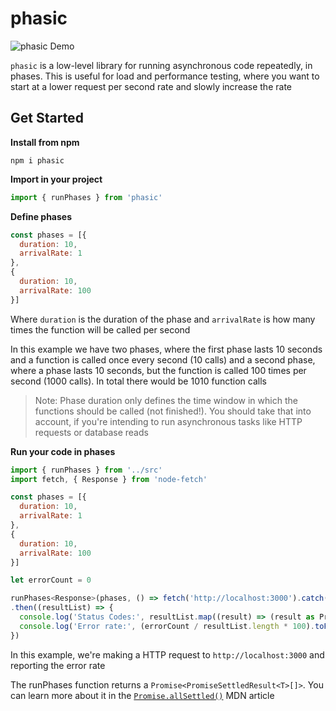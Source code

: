 # phasic

![phasic Demo](https://i.imgur.com/VUV3sdS.gif)

`phasic` is a low-level library for running asynchronous code repeatedly, in phases. This is useful for load and performance testing, where you want to start at a lower request per second rate and slowly increase the rate

## Get Started

**Install from npm**

```
npm i phasic
```

**Import in your project**

```js
import { runPhases } from 'phasic'
```

**Define phases**

```js
const phases = [{
  duration: 10,
  arrivalRate: 1
},
{
  duration: 10,
  arrivalRate: 100
}]
```

Where `duration` is the duration of the phase and `arrivalRate` is how many times the function will be called per second

In this example we have two phases, where the first phase lasts 10 seconds and a function is called once every second (10 calls) and a second phase, where a phase lasts 10 seconds, but the function is called 100 times per second (1000 calls). In total there would be 1010 function calls

> Note: Phase duration only defines the time window in which the functions should be called (not finished!). You should take that into account, if you're intending to run asynchronous tasks like HTTP requests or database reads

**Run your code in phases**

```js
import { runPhases } from '../src'
import fetch, { Response } from 'node-fetch'

const phases = [{
  duration: 10,
  arrivalRate: 1
},
{
  duration: 10,
  arrivalRate: 100
}]

let errorCount = 0

runPhases<Response>(phases, () => fetch('http://localhost:3000').catch(() => errorCount++))
.then((resultList) => {
  console.log('Status Codes:', resultList.map((result) => (result as PromiseFulfilledResult<Response>).value.status))
  console.log('Error rate:', (errorCount / resultList.length * 100).toFixed(2) + '%')
})
```

In this example, we're making a HTTP request to `http://localhost:3000` and reporting the error rate

The runPhases function returns a `Promise<PromiseSettledResult<T>[]>`. You can learn more about it in the [`Promise.allSettled()`](https://developer.mozilla.org/en-US/docs/Web/JavaScript/Reference/Global_Objects/Promise/allSettled) MDN article
